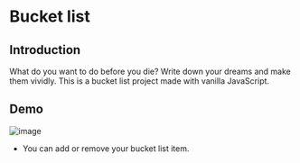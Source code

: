 # Bucket list

## Introduction

What do you want to do before you die?
Write down your dreams and make them vividly.
This is a bucket list project made with vanilla JavaScript.

## Demo

![image](https://user-images.githubusercontent.com/85419343/218253760-15c9d4a6-33b2-4c9f-a936-96accb214153.png)

- You can add or remove your bucket list item.
